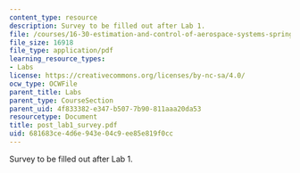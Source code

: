 ```yaml
---
content_type: resource
description: Survey to be filled out after Lab 1.
file: /courses/16-30-estimation-and-control-of-aerospace-systems-spring-2004/681683ce4d6e943e04c9ee85e819f0cc_post_lab1_survey.pdf
file_size: 16918
file_type: application/pdf
learning_resource_types:
- Labs
license: https://creativecommons.org/licenses/by-nc-sa/4.0/
ocw_type: OCWFile
parent_title: Labs
parent_type: CourseSection
parent_uid: 4f833382-e347-b507-7b90-811aaa20da53
resourcetype: Document
title: post_lab1_survey.pdf
uid: 681683ce-4d6e-943e-04c9-ee85e819f0cc
---
```

Survey to be filled out after Lab 1.